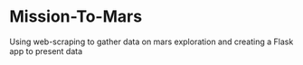 # Mission-To-Mars
Using web-scraping to gather data on mars exploration and creating a Flask app to present data

